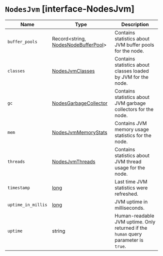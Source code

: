 # `NodesJvm` [interface-NodesJvm]

| Name | Type | Description |
| - | - | - |
| `buffer_pools` | Record<string, [NodesNodeBufferPool](./NodesNodeBufferPool.md)> | Contains statistics about JVM buffer pools for the node. |
| `classes` | [NodesJvmClasses](./NodesJvmClasses.md) | Contains statistics about classes loaded by JVM for the node. |
| `gc` | [NodesGarbageCollector](./NodesGarbageCollector.md) | Contains statistics about JVM garbage collectors for the node. |
| `mem` | [NodesJvmMemoryStats](./NodesJvmMemoryStats.md) | Contains JVM memory usage statistics for the node. |
| `threads` | [NodesJvmThreads](./NodesJvmThreads.md) | Contains statistics about JVM thread usage for the node. |
| `timestamp` | [long](./long.md) | Last time JVM statistics were refreshed. |
| `uptime_in_millis` | [long](./long.md) | JVM uptime in milliseconds. |
| `uptime` | string | Human-readable JVM uptime. Only returned if the `human` query parameter is `true`. |

